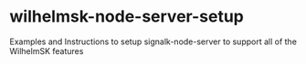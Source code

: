 # wilhelmsk-node-server-setup
Examples and Instructions to setup signalk-node-server to support all of the WilhelmSK features
